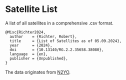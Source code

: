 # Satellite List

A list of all satellites in a comprehensive .csv format.

```
@Misc{Richter2024,
  author    = {Richter, Robert},
  title     = {List of Satellites as of 05.09.2024},
  year      = {2024},
  doi       = {10.13140/RG.2.2.35658.38080},
  language  = {en},
  publisher = {Unpublished},
}
```

The data originates from [N2YO](https://n2yo.com).
